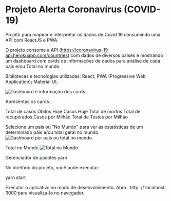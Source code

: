 # Projeto Alerta Coronavírus (COVID-19)

Projeto para mapear e interpretar os dados de Covid 19 consumindo uma API com ReactJS e PWA.

O projeto consome a API
(https://coronavirus-19-api.herokuapp.com/countries) com dados de  diversos países e mostrando um dashboard com cards de informações de dados para análise de cada país e/ou Total no mundo.

Bibliotecas e tecnologias utilizadas:
React;
PWA (Progressive Web Application);
Material UI;

![Dashboard e informação dos cards](https://i.imgur.com/hDTQALi.png "Dashboard e informação dos cards")

Apresentas os cards :

Total de casos
Óbitos Hoje
Casos Hoje
Total de mortos
Total de recuperados
Casos por Milhão
Total de Testes por Milhão

Selecione um país ou "No Mundo" para ver as estatísticas de um determinado páis e/ou total geral no mundo.
![Dashboard por país ou total no mundo](https://i.imgur.com/a6CbykM.png "Dashboard por país ou total no mundo")

Total no Mundo
![Total no Mundo](https://i.imgur.com/KTzxd48.png "Total no Mundo")

Gerenciador de pacotes yarn

No diretório do projeto, você pode executar:

yarn start

Executar o aplicativo no modo de desenvolvimento.
Abra :  http: // localhost: 3000 para visualizá-lo no navegador.
